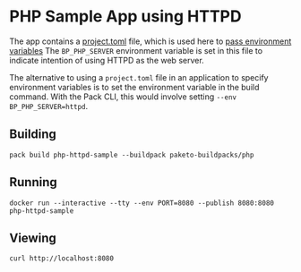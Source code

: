 # PHP Sample App using HTTPD

The app contains a
[project.toml](https://buildpacks.io/docs/app-developer-guide/using-project-descriptor/)
file, which is used here to [pass environment
variables](https://buildpacks.io/docs/app-developer-guide/using-project-descriptor/#specify-buildpacks-and-envs)
The `BP_PHP_SERVER` environment variable is set in this file to indicate
intention of using HTTPD as the web server.

The alternative to using a `project.toml` file in an application to specify
environment variables is to set the environment variable in the build command.
With the Pack CLI, this would involve setting `--env BP_PHP_SERVER=httpd`.

## Building

`pack build php-httpd-sample --buildpack paketo-buildpacks/php`

## Running

`docker run --interactive --tty --env PORT=8080 --publish 8080:8080 php-httpd-sample`

## Viewing

`curl http://localhost:8080`
